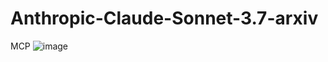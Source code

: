 # Anthropic-Claude-Sonnet-3.7-arxiv
MCP
![image](https://github.com/user-attachments/assets/91227f44-1e34-4d05-b95c-43a60be607e8)
